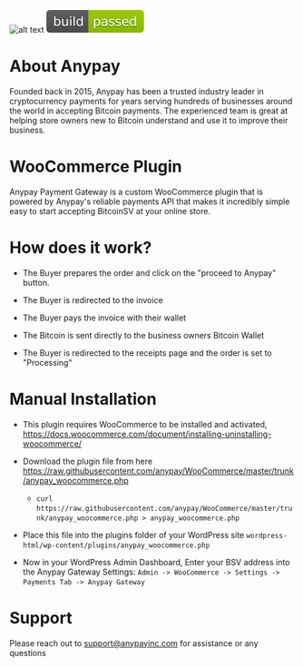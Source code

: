 ![alt text](https://i0.wp.com/anypayinc.com/wp-content/uploads/2019/02/anypay_1024x400light.jpg)
![alt text](./assets/build-pass.svg)
# About Anypay 

Founded back in 2015, Anypay has been a trusted industry leader in cryptocurrency payments for years serving hundreds of businesses around the world in accepting Bitcoin payments. The experienced team is great at helping store owners new to Bitcoin understand and use it to improve their business.      

# WooCommerce Plugin

Anypay Payment Gateway is a custom WooCommerce plugin that is powered by Anypay's reliable payments API that makes it incredibly simple easy to start accepting BitcoinSV at your online store.

# How does it work?

* The Buyer prepares the order and click on the "proceed to Anypay" button.

* The Buyer is redirected to the invoice 

* The Buyer pays the invoice with their wallet 

* The Bitcoin is sent directly to the business owners Bitcoin Wallet

* The Buyer is redirected to the receipts page and the order is set to "Processing"

# Manual Installation 

* This plugin requires WooCommerce to be installed and activated, <https://docs.woocommerce.com/document/installing-uninstalling-woocommerce/>

* Download the plugin file from here <https://raw.githubusercontent.com/anypay/WooCommerce/master/trunk/anypay_woocommerce.php> 

  - `curl https://raw.githubusercontent.com/anypay/WooCommerce/master/trunk/anypay_woocommerce.php > anypay_woocommerce.php` 

* Place this file into the plugins folder of your WordPress site `wordpress-html/wp-content/plugins/anypay_woocommerce.php`

* Now in your WordPress Admin Dashboard, Enter your BSV address into the Anypay Gateway Settings: `Admin -> WooCommerce -> Settings -> Payments Tab -> Anypay Gateway`

# Support 

Please reach out to <support@anypayinc.com> for assistance or any questions


